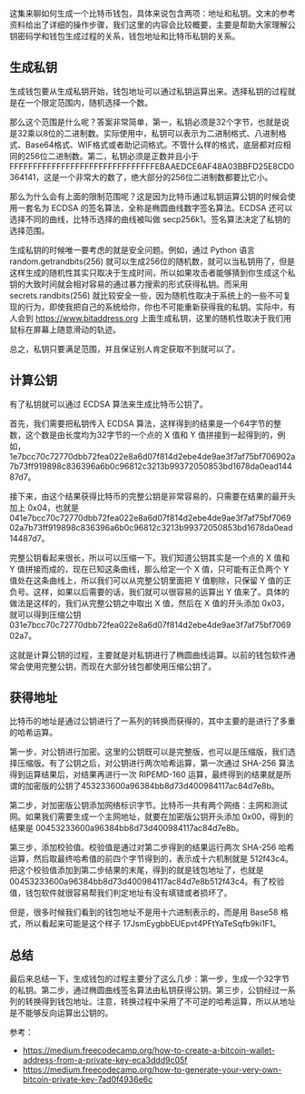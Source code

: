 这集来聊如何生成一个比特币钱包，具体来说包含两项：地址和私钥。文末的参考资料给出了详细的操作步骤，我们这里的内容会比较概要，主要是帮助大家理解公钥密码学和钱包生成过程的关系，钱包地址和比特币私钥的关系。

## 生成私钥

生成钱包要从生成私钥开始，钱包地址可以通过私钥运算出来。选择私钥的过程就是在一个限定范围内，随机选择一个数。

那么这个范围是什么呢？答案非常简单，第一，私钥必须是32个字节，也就是说是32乘以8位的二进制数。实际使用中，私钥可以表示为二进制格式、八进制格式、Base64格式、WIF格式或者助记词格式。不管什么样的格式，底层都对应相同的256位二进制数。第二，私钥必须是正数并且小于 FFFFFFFFFFFFFFFFFFFFFFFFFFFFFFFEBAAEDCE6AF48A03BBFD25E8CD0364141，这是一个非常大的数了，绝大部分的256位二进制数都要比它小。

那么为什么会有上面的限制范围呢？这是因为比特币通过私钥运算公钥的时候会使用一套名为 ECDSA  的签名算法，全称是椭圆曲线数字签名算法。ECDSA 还可以选择不同的曲线，比特币选择的曲线被叫做 secp256k1。签名算法决定了私钥的选择范围。

生成私钥的时候唯一要考虑的就是安全问题。例如，通过 Python 语言 random.getrandbits(256) 就可以生成256位的随机数，就可以当私钥用了，但是这样生成的随机性其实只取决于生成时间，所以如果攻击者能够猜到你生成这个私钥的大致时间就会相对容易的通过暴力搜索的形式获得私钥。而采用 secrets.randbits(256) 就比较安全一些，因为随机性取决于系统上的一些不可复现的行为，即使我把自己的系统给你，你也不可能重新获得我的私钥。实际中，有人会到 https://www.bitaddress.org 上面生成私钥，这里的随机性取决于我们用鼠标在屏幕上随意滑动的轨迹。

总之，私钥只要满足范围，并且保证别人肯定获取不到就可以了。

## 计算公钥

有了私钥就可以通过 ECDSA 算法来生成比特币公钥了。

首先，我们需要把私钥传入 ECDSA 算法，这样得到的结果是一个64字节的整数，这个数是由长度均为32字节的一个点的 X 值和 Y 值拼接到一起得到的，例如，1e7bcc70c72770dbb72fea022e8a6d07f814d2ebe4de9ae3f7af75bf706902a7b73ff919898c836396a6b0c96812c3213b99372050853bd1678da0ead14487d7。

接下来，由这个结果获得比特币的完整公钥是非常容易的，只需要在结果的最开头加上 0x04，也就是 041e7bcc70c72770dbb72fea022e8a6d07f814d2ebe4de9ae3f7af75bf706902a7b73ff919898c836396a6b0c96812c3213b99372050853bd1678da0ead14487d7。

完整公钥看起来很长，所以可以压缩一下。我们知道公钥其实是一个点的 X 值和 Y 值拼接而成的，现在已知这条曲线，那么给定一个 X 值，只可能有正负两个 Y 值处在这条曲线上，所以我们可以从完整公钥里面把 Y 值剔除，只保留 Y 值的正负号。这样，如果以后需要的话，我们就可以很容易的运算出 Y 值来了。具体的做法是这样的，我们从完整公钥之中取出 X 值，然后在 X 值的开头添加 0x03，就可以得到压缩公钥 031e7bcc70c72770dbb72fea022e8a6d07f814d2ebe4de9ae3f7af75bf706902a7。

这就是计算公钥的过程，主要就是对私钥进行了椭圆曲线运算。以前的钱包软件通常会使用完整公钥，而现在大部分钱包都使用压缩公钥了。

## 获得地址

比特币的地址是通过公钥进行了一系列的转换而获得的，其中主要的是进行了多重的哈希运算。

第一步，对公钥进行加密。这里的公钥既可以是完整版，也可以是压缩版，我们选择压缩版。有了公钥之后，对公钥进行两次哈希运算，第一次通过 SHA-256 算法得到运算结果后，对结果再进行一次 RIPEMD-160 运算，最终得到的结果就是所谓的加密版的公钥了453233600a96384bb8d73d400984117ac84d7e8b。

第二步，对加密版公钥添加网络标识字节。比特币一共有两个网络：主网和测试网。如果我们需要生成一个主网地址，就要在加密版公钥开头添加 0x00，得到的结果是 00453233600a96384bb8d73d400984117ac84d7e8b。

第三步，添加校验值。校验值是通过对第二步得到的结果运行两次 SHA-256 哈希运算，然后取最终哈希值的前四个字节得到的，表示成十六机制就是 512f43c4。把这个校验值添加到第二步结果的末尾，得到的就是钱包地址了，也就是 00453233600a96384bb8d73d400984117ac84d7e8b512f43c4。有了校验值，钱包软件就很容易帮我们判定地址有没有填错或者损坏了。

但是，很多时候我们看到的钱包地址不是用十六进制表示的，而是用 Base58 格式，所以看起来可能是这个样子 17JsmEygbbEUEpvt4PFtYaTeSqfb9ki1F1。

## 总结

最后来总结一下，生成钱包的过程主要分了这么几步：第一步，生成一个32字节的私钥。第二步，通过椭圆曲线签名算法由私钥获得公钥。第三步，公钥经过一系列的转换得到钱包地址。注意，转换过程中采用了不可逆的哈希运算，所以从地址是不能够反向运算出公钥的。

参考：

- https://medium.freecodecamp.org/how-to-create-a-bitcoin-wallet-address-from-a-private-key-eca3ddd9c05f 
- https://medium.freecodecamp.org/how-to-generate-your-very-own-bitcoin-private-key-7ad0f4936e6c
